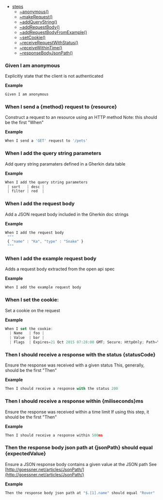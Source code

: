 
* [steps](#module_steps)
    * [~anonymous()](#module_steps..anonymous)
    * [~makeRequest()](#module_steps..makeRequest)
    * [~addQueryString()](#module_steps..addQueryString)
    * [~addRequestBody()](#module_steps..addRequestBody)
    * [~addRequestBodyFromExample()](#module_steps..addRequestBodyFromExample)
    * [~setCookie()](#module_steps..setCookie)
    * [~receiveRequestWithStatus()](#module_steps..receiveRequestWithStatus)
    * [~receiveWithinTime()](#module_steps..receiveWithinTime)
    * [~responseBodyJsonPath()](#module_steps..responseBodyJsonPath)

### Given I am anonymous
Explicitly state that the client is not authenticated

**Example**  
```js
Given I am anonymous
```
### When I send a {method} request to {resource}
Construct a request to an resource using an HTTP method
Note: this should be the first "When"

**Example**  
```js
When I send a 'GET' request to '/pets'
```
### When I add the query string parameters
Add query string paramaters defined in a Gherkin data table

**Example**  
```js
When I add the query string parameters
 | sort   | desc |
 | filter | red  |
```
### When I add the request body
Add a JSON request body included in the Gherkin doc strings

**Example**  
```js
When I add the request body
 """
 { "name" : "Ka", "type" : "Snake" }
 """
```
### When I add the example request body
Adds a request body extracted from the open api spec

**Example**  
```js
When I add the example request body
```
### When I set the cookie:
Set a cookie on the request

**Example**  
```js
When I set the cookie:
  | Name   | foo |
  | Value  | bar |
  | Flags  | Expires=21 Oct 2015 07:28:00 GMT; Secure; HttpOnly; Path=\/ |
```
### Then I should receive a response with the status {statusCode}
Ensure the response was received with a given status
This, generally, should be the first "Then"

**Example**  
```js
Then I should receive a response with the status 200
```
### Then I should receive a response within {miliseconds}ms
Ensure the response was received within a time limit
If using this step, it should be the first "Then"

**Example**  
```js
Then I should receive a response within 500ms
```
### Then the response body json path at {jsonPath} should equal {expectedValue}
Ensure a JSON response body contains a given value at the JSON path
See [http://goessner.net/articles/JsonPath/](http://goessner.net/articles/JsonPath/)

**Example**  
```js
Then the response body json path at "$.[1].name" should equal "Rover"
```
